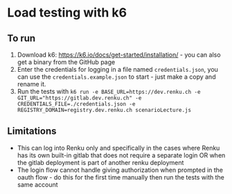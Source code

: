 # Load testing with k6

## To run

1. Download k6: https://k6.io/docs/get-started/installation/ - you can also get a binary from the GitHub page
2. Enter the credentials for logging in a file named `credentials.json`, you can
   use the `credentials.example.json` to start - just make a copy and rename it.
3. Run the tests with `k6 run -e BASE_URL=https://dev.renku.ch -e GIT_URL="https://gitlab.dev.renku.ch" -e CREDENTIALS_FILE=./credentials.json -e REGISTRY_DOMAIN=registry.dev.renku.ch scenarioLecture.js`

## Limitations

- This can log into Renku only and specifically in the cases where Renku has its own built-in gitlab that does
  not require a separate login OR when the gitlab deployment is part of another renku deployment
- The login flow cannot handle giving authorization when prompted in the oauth flow - do this
  for the first time manually then run the tests with the same account
